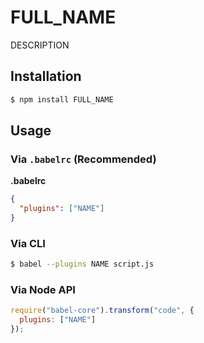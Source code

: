 # FULL_NAME

DESCRIPTION

## Installation

```sh
$ npm install FULL_NAME
```

## Usage

### Via `.babelrc` (Recommended)

**.babelrc**

```json
{
  "plugins": ["NAME"]
}
```

### Via CLI

```sh
$ babel --plugins NAME script.js
```

### Via Node API

```javascript
require("babel-core").transform("code", {
  plugins: ["NAME"]
});
```
